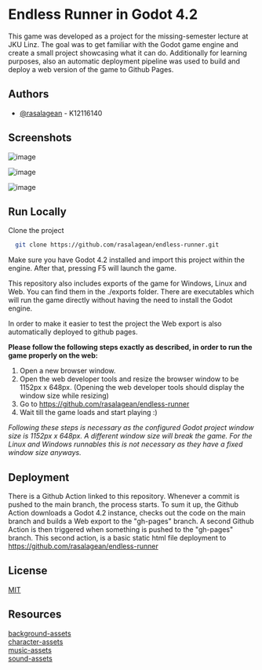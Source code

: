 
# Endless Runner in Godot 4.2

This game was developed as a project for the missing-semester lecture at JKU Linz. The goal was to get familiar with the Godot game engine and create a small project showcasing what it can do. Additionally for learning purposes, also an automatic deployment pipeline was used to build and deploy a web version of the game to Github Pages.


## Authors

- [@rasalagean](https://github.com/rasalagean) - K12116140


## Screenshots
![image](https://github.com/rasalagean/endless-runner/assets/151786698/a228159f-4884-4c39-a160-073050a30e8f)

![image](https://github.com/rasalagean/endless-runner/assets/151786698/c252bab5-7e56-4a52-aa2d-d2a7230ca325)

![image](https://github.com/rasalagean/endless-runner/assets/151786698/600cdf9a-42c9-4deb-9233-83dddad7dd36)

## Run Locally

Clone the project

```bash
  git clone https://github.com/rasalagean/endless-runner.git
```

Make sure you have Godot 4.2 installed and import this project within the engine. After that, pressing F5 will launch the game.

This repository also includes exports of the game for Windows, Linux and Web. You can find them in the ./exports folder. There are executables which will run the game directly without having the need to install the Godot engine.

In order to make it easier to test the project the Web export is also automatically deployed to github pages.

**Please follow the following steps exactly as described, in order to run the game properly on the web:**

1. Open a new browser window.
2. Open the web developer tools and resize the browser window to be 1152px x 648px. (Opening the web developer tools should display the window size while resizing)
3. Go to https://github.com/rasalagean/endless-runner
4. Wait till the game loads and start playing :)


*Following these steps is necessary as the configured Godot project window size is 1152px x 648px. A different window size will break the game. For the Linux and Windows runnables this is not necessary as they have a fixed window size anyways.*
## Deployment

There is a Github Action linked to this repository. Whenever a commit is pushed to the main branch, the process starts.
To sum it up, the Github Action downloads a Godot 4.2 instance, checks out the code on the main branch and builds a Web export to the "gh-pages" branch.
A second Github Action is then triggered when something is pushed to the "gh-pages" branch. This second action, is a basic static html file deployment to https://github.com/rasalagean/endless-runner  


## License

[MIT](https://choosealicense.com/licenses/mit/)

## Resources

[background-assets](https://ansimuz.itch.io/parallax-forest) \
[character-assets](https://arks.itch.io/dino-characters) \
[music-assets](https://www.filippovicarelli.com/8bit-game-background-music) \
[sound-assets](https://sfxr.me/)
